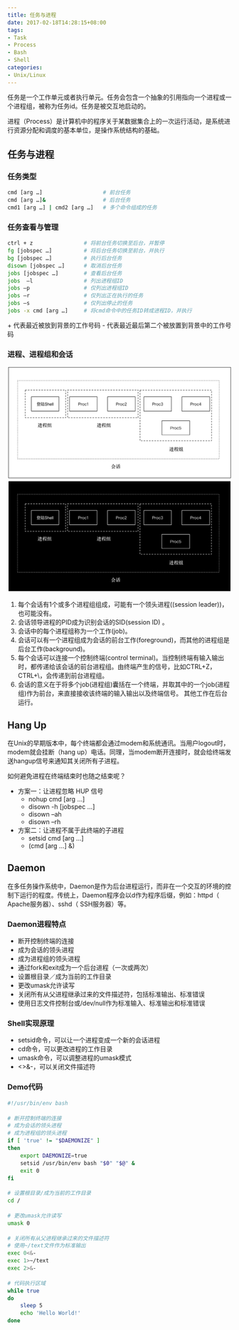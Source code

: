 ```yaml
---
title: 任务与进程
date: 2017-02-18T14:28:15+08:00
tags:
- Task
- Process
- Bash
- Shell
categories: 
- Unix/Linux
---
```


任务是一个工作单元或者执行单元。任务会包含一个抽象的引用指向一个进程或一个进程组，被称为任务id。任务是被交互地启动的。

进程（Process）是计算机中的程序关于某数据集合上的一次运行活动，是系统进行资源分配和调度的基本单位，是操作系统结构的基础。

<!-- more -->

## 任务与进程

### 任务类型

``` bash
cmd [arg …]                   # 前台任务
cmd [arg …]&                  # 后台任务
cmd1 [arg …] | cmd2 [arg …]   # 多个命令组成的任务
```

### 任务查看与管理

``` bash
ctrl + z                # 将前台任务切换至后台，并暂停
fg [jobspec …]          # 将后台任务切换至前台，并执行
bg [jobspec …]          # 执行后台任务
disown [jobspec …]      # 取消后台任务
jobs [jobspec …]        # 查看后台任务
jobs  –l                # 列出进程组ID
jobs –p                 # 仅列出进程组ID
jobs –r                 # 仅列出正在执行的任务
jobs –s                 # 仅列出停止的任务
jobs -x cmd [arg …]     # 将cmd命令中的任务ID转成进程ID，并执行
```

\+ 代表最近被放到背景的工作号码
\- 代表最近最后第二个被放置到背景中的工作号码

### 进程、进程组和会话

![Process, Process group & Session](../images/task-and-process/1-light.png#only-light)
![Process, Process group & Session](../images/task-and-process/1-dark.png#only-dark)

1. 每个会话有1个或多个进程组组成，可能有一个领头进程((session leader))，也可能没有。 
2. 会话领导进程的PID成为识别会话的SID(session ID) 。
3. 会话中的每个进程组称为一个工作(job)。
4. 会话可以有一个进程组成为会话的前台工作(foreground)，而其他的进程组是后台工作(background)。
5. 每个会话可以连接一个控制终端(control terminal)。当控制终端有输入输出时，都传递给该会话的前台进程组。由终端产生的信号，比如CTRL+Z， CTRL+\，会传递到前台进程组。
6. 会话的意义在于将多个job(进程组)囊括在一个终端，并取其中的一个job(进程组)作为前台，来直接接收该终端的输入输出以及终端信号。 其他工作在后台运行。

## Hang Up

在Unix的早期版本中，每个终端都会通过modem和系统通讯。当用户logout时，modem就会挂断（hang up）电话。同理，当modem断开连接时，就会给终端发送hangup信号来通知其关闭所有子进程。

如何避免进程在终端结束时也随之结束呢？

+ 方案一：让进程忽略 HUP 信号
	- nohup cmd [arg …]
	- disown -h [jobspec …]
	- disown –ah
	- disown –rh
+ 方案二：让进程不属于此终端的子进程
	- setsid cmd [arg …]
	- (cmd [arg …] &)

## Daemon

在多任务操作系统中，Daemon是作为后台进程运行，而非在一个交互的环境的控制下运行的程度。传统上，Daemon程序会以d作为程序后缀，例如：httpd（ Apache服务器）、sshd（ SSH服务器）等。

### Daemon进程特点

+ 断开控制终端的连接
+ 成为会话的领头进程
+ 成为进程组的领头进程
+ 通过fork和exit成为一个后台进程（一次或两次）
+ 设置根目录／成为当前的工作目录
+ 更改umask允许读写
+ 关闭所有从父进程继承过来的文件描述符，包括标准输出、标准错误
+ 使用日志文件控制台或/dev/null作为标准输入、标准输出和标准错误

### Shell实现原理

+ setsid命令，可以让一个进程变成一个新的会话进程
+ cd命令，可以更改进程的工作目录
+ umask命令，可以调整进程的umask模式
+ <>&-，可以关闭文件描述符

### Demo代码

``` bash
#!/usr/bin/env bash

# 断开控制终端的连接
# 成为会话的领头进程
# 成为进程组的领头进程
if [ 'true' != "$DAEMONIZE" ]
then
    export DAEMONIZE=true
    setsid /usr/bin/env bash "$0" "$@" &
    exit 0
fi

# 设置根目录/成为当前的工作目录
cd /

# 更改umask允许读写
umask 0

# 关闭所有从父进程继承过来的文件描述符
# 使用~/text文件作为标准输出
exec 0<&-
exec 1>~/text
exec 2>&-

# 代码执行区域
while true
do
    sleep 5
    echo 'Hello World!'
done
```

